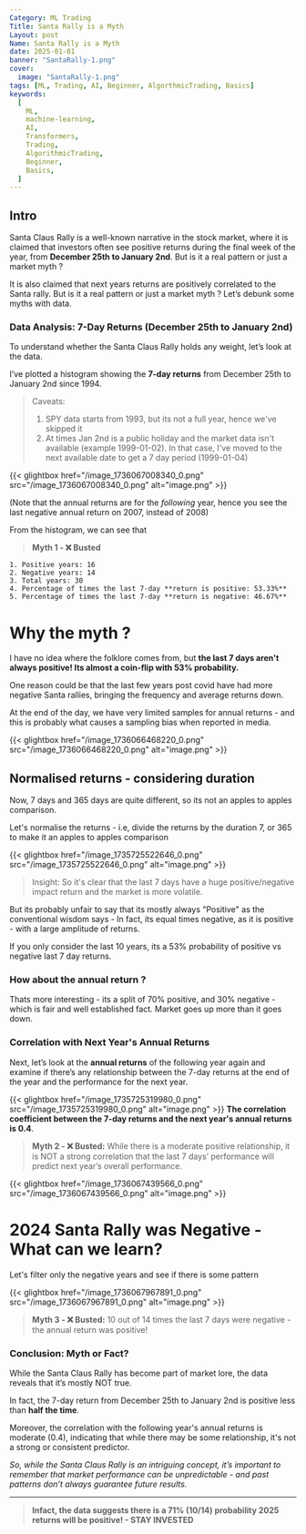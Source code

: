 ```yaml
---
Category: ML Trading
Title: Santa Rally is a Myth
Layout: post
Name: Santa Rally is a Myth
date: 2025-01-01
banner: "SantaRally-1.png"
cover:
  image: "SantaRally-1.png"
tags: [ML, Trading, AI, Beginner, AlgorthmicTrading, Basics]
keywords:
  [
    ML,
    machine-learning,
    AI,
    Transformers,
    Trading,
    AlgorithmicTrading,
    Beginner,
    Basics,
  ]
---
```


## Intro

Santa Claus Rally is a well-known narrative in the stock market, where it is claimed that investors often see positive returns during the final week of the year, from **December 25th to January 2nd**. But is it a real pattern or just a market myth ?

It is also claimed that next years returns are positively correlated to the Santa rally. But is it a real pattern or just a market myth ?
Let’s debunk some myths with data.

### Data Analysis: 7-Day Returns (December 25th to January 2nd)

To understand whether the Santa Claus Rally holds any weight, let’s look at the data.

I’ve plotted a histogram showing the **7-day returns** from December 25th to January 2nd since 1994.

> Caveats:
>
> 1. SPY data starts from 1993, but its not a full year, hence we've skipped it
> 2. At times Jan 2nd is a public holiday and the market data isn't available (example 1999-01-02). In that case, I've moved to the next available date to get a 7 day period (1999-01-04)

{{< glightbox href="/image_1736067008340_0.png" src="/image_1736067008340_0.png" alt="image.png" >}}

(Note that the annual returns are for the _following_ year, hence you see the last negative annual return on 2007, instead of 2008)

From the histogram, we can see that

> **Myth 1 - ❌ Busted**

    1. Positive years: 16
    2. Negative years: 14
    3. Total years: 30
    4. Percentage of times the last 7-day **return is positive: 53.33%**
    5. Percentage of times the last 7-day **return is negative: 46.67%**

# Why the myth ?

I have no idea where the folklore comes from, but **the last 7 days aren't always positive! Its almost a coin-flip with 53% probability.**

One reason could be that the last few years post covid have had more negative Santa rallies, bringing the frequency and average returns down.

At the end of the day, we have very limited samples for annual returns - and this is probably what causes a sampling bias when reported in media.

{{< glightbox href="/image_1736066468220_0.png" src="/image_1736066468220_0.png" alt="image.png" >}}

## Normalised returns - considering duration

Now, 7 days and 365 days are quite different, so its not an apples to apples comparison.

Let's normalise the returns - i.e, divide the returns by the duration 7, or 365 to make it an apples to apples comparison

{{< glightbox href="/image_1735725522646_0.png" src="/image_1735725522646_0.png" alt="image.png" >}}

> Insight: So it's clear that the last 7 days have a huge positive/negative impact return and the market is more volatile.

But its probably unfair to say that its mostly always "Positive" as the conventional wisdom says - In fact, its equal times negative, as it is positive - with a large amplitude of returns.

If you only consider the last 10 years, its a 53% probability of positive vs negative last 7 day returns.

### How about the annual return ?

Thats more interesting - its a split of 70% positive, and 30% negative - which is fair and well established fact. Market goes up more than it goes down.

### Correlation with Next Year's Annual Returns

Next, let’s look at the **annual returns** of the following year again and examine if there’s any relationship between the 7-day returns at the end of the year and the performance for the next year.

{{< glightbox href="/image_1735725319980_0.png" src="/image_1735725319980_0.png" alt="image.png" >}}
**The correlation coefficient between the 7-day returns and the next year's annual returns is 0.4**.

> **Myth 2 - ❌ Busted:**
> While there is a moderate positive relationship, it is NOT a strong correlation that the last 7 days’ performance will predict next year’s overall performance.

{{< glightbox href="/image_1736067439566_0.png" src="/image_1736067439566_0.png" alt="image.png" >}}

# 2024 Santa Rally was Negative - What can we learn?

Let's filter only the negative years and see if there is some pattern

{{< glightbox href="/image_1736067967891_0.png" src="/image_1736067967891_0.png" alt="image.png" >}}

> **Myth 3 - ❌ Busted:**
> 10 out of 14 times the last 7 days were negative - the annual return was positive!

### Conclusion: Myth or Fact?

While the Santa Claus Rally has become part of market lore, the data reveals that it’s mostly NOT true.

In fact, the 7-day return from December 25th to January 2nd is positive less than **half the time**.

Moreover, the correlation with the following year's annual returns is moderate (0.4), indicating that while there may be some relationship, it's not a strong or consistent predictor.

_So, while the Santa Claus Rally is an intriguing concept, it’s important to remember that market performance can be unpredictable - and past patterns don’t always guarantee future results._

---

> **Infact, the data suggests there is a 71% (10/14) probability 2025 returns will be positive! - STAY INVESTED**
